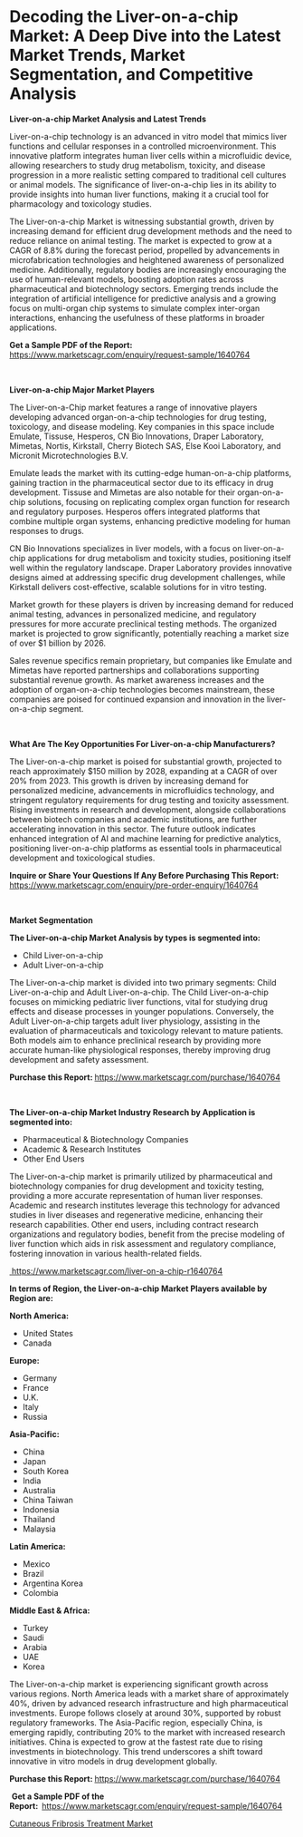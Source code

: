 <p><h1>Decoding the Liver-on-a-chip Market: A Deep Dive into the Latest Market Trends, Market Segmentation, and Competitive Analysis</h1></p><p><strong>Liver-on-a-chip Market Analysis and Latest Trends</strong></p>
<p><p>Liver-on-a-chip technology is an advanced in vitro model that mimics liver functions and cellular responses in a controlled microenvironment. This innovative platform integrates human liver cells within a microfluidic device, allowing researchers to study drug metabolism, toxicity, and disease progression in a more realistic setting compared to traditional cell cultures or animal models. The significance of liver-on-a-chip lies in its ability to provide insights into human liver functions, making it a crucial tool for pharmacology and toxicology studies.</p><p>The Liver-on-a-chip Market is witnessing substantial growth, driven by increasing demand for efficient drug development methods and the need to reduce reliance on animal testing. The market is expected to grow at a CAGR of 8.8% during the forecast period, propelled by advancements in microfabrication technologies and heightened awareness of personalized medicine. Additionally, regulatory bodies are increasingly encouraging the use of human-relevant models, boosting adoption rates across pharmaceutical and biotechnology sectors. Emerging trends include the integration of artificial intelligence for predictive analysis and a growing focus on multi-organ chip systems to simulate complex inter-organ interactions, enhancing the usefulness of these platforms in broader applications.</p></p>
<p><strong>Get a Sample PDF of the Report:&nbsp;</strong> <a href="https://www.marketscagr.com/enquiry/request-sample/1640764?utm_campaign=3541&utm_medium=2&utm_source=Github&utm_content=ia&utm_term=23032025&utm_id=liver-on-a-chip">https://www.marketscagr.com/enquiry/request-sample/1640764</a></p>
<p>&nbsp;</p>
<p><strong>Liver-on-a-chip Major Market Players</strong></p>
<p><p>The Liver-on-a-Chip market features a range of innovative players developing advanced organ-on-a-chip technologies for drug testing, toxicology, and disease modeling. Key companies in this space include Emulate, Tissuse, Hesperos, CN Bio Innovations, Draper Laboratory, Mimetas, Nortis, Kirkstall, Cherry Biotech SAS, Else Kooi Laboratory, and Micronit Microtechnologies B.V.</p><p>Emulate leads the market with its cutting-edge human-on-a-chip platforms, gaining traction in the pharmaceutical sector due to its efficacy in drug development. Tissuse and Mimetas are also notable for their organ-on-a-chip solutions, focusing on replicating complex organ function for research and regulatory purposes. Hesperos offers integrated platforms that combine multiple organ systems, enhancing predictive modeling for human responses to drugs.</p><p>CN Bio Innovations specializes in liver models, with a focus on liver-on-a-chip applications for drug metabolism and toxicity studies, positioning itself well within the regulatory landscape. Draper Laboratory provides innovative designs aimed at addressing specific drug development challenges, while Kirkstall delivers cost-effective, scalable solutions for in vitro testing.</p><p>Market growth for these players is driven by increasing demand for reduced animal testing, advances in personalized medicine, and regulatory pressures for more accurate preclinical testing methods. The organized market is projected to grow significantly, potentially reaching a market size of over $1 billion by 2026.</p><p>Sales revenue specifics remain proprietary, but companies like Emulate and Mimetas have reported partnerships and collaborations supporting substantial revenue growth. As market awareness increases and the adoption of organ-on-a-chip technologies becomes mainstream, these companies are poised for continued expansion and innovation in the liver-on-a-chip segment.</p></p>
<p>&nbsp;</p>
<p><strong>What Are The Key Opportunities For Liver-on-a-chip Manufacturers?</strong></p>
<p><p>The Liver-on-a-chip market is poised for substantial growth, projected to reach approximately $150 million by 2028, expanding at a CAGR of over 20% from 2023. This growth is driven by increasing demand for personalized medicine, advancements in microfluidics technology, and stringent regulatory requirements for drug testing and toxicity assessment. Rising investments in research and development, alongside collaborations between biotech companies and academic institutions, are further accelerating innovation in this sector. The future outlook indicates enhanced integration of AI and machine learning for predictive analytics, positioning liver-on-a-chip platforms as essential tools in pharmaceutical development and toxicological studies.</p></p>
<p><strong>Inquire or Share Your Questions If Any Before Purchasing This Report:</strong> <a href="https://www.marketscagr.com/enquiry/pre-order-enquiry/1640764?utm_campaign=3541&utm_medium=2&utm_source=Github&utm_content=ia&utm_term=23032025&utm_id=liver-on-a-chip">https://www.marketscagr.com/enquiry/pre-order-enquiry/1640764</a></p>
<p>&nbsp;</p>
<p><strong>Market Segmentation</strong></p>
<p><strong>The Liver-on-a-chip Market Analysis by types is segmented into:</strong></p>
<p><ul><li>Child Liver-on-a-chip</li><li>Adult Liver-on-a-chip</li></ul></p>
<p><p>The Liver-on-a-chip market is divided into two primary segments: Child Liver-on-a-chip and Adult Liver-on-a-chip. The Child Liver-on-a-chip focuses on mimicking pediatric liver functions, vital for studying drug effects and disease processes in younger populations. Conversely, the Adult Liver-on-a-chip targets adult liver physiology, assisting in the evaluation of pharmaceuticals and toxicology relevant to mature patients. Both models aim to enhance preclinical research by providing more accurate human-like physiological responses, thereby improving drug development and safety assessment.</p></p>
<p><strong>Purchase this Report:&nbsp;</strong><a href="https://www.marketscagr.com/purchase/1640764?utm_campaign=3541&utm_medium=2&utm_source=Github&utm_content=ia&utm_term=23032025&utm_id=liver-on-a-chip">https://www.marketscagr.com/purchase/1640764</a></p>
<p>&nbsp;</p>
<p><strong>The Liver-on-a-chip Market Industry Research by Application is segmented into:</strong></p>
<p><ul><li>Pharmaceutical & Biotechnology Companies</li><li>Academic & Research Institutes</li><li>Other End Users</li></ul></p>
<p><p>The Liver-on-a-chip market is primarily utilized by pharmaceutical and biotechnology companies for drug development and toxicity testing, providing a more accurate representation of human liver responses. Academic and research institutes leverage this technology for advanced studies in liver diseases and regenerative medicine, enhancing their research capabilities. Other end users, including contract research organizations and regulatory bodies, benefit from the precise modeling of liver function which aids in risk assessment and regulatory compliance, fostering innovation in various health-related fields.</p></p>
<p><a href="https://www.marketscagr.com/liver-on-a-chip-r1640764?utm_campaign=3541&utm_medium=2&utm_source=Github&utm_content=ia&utm_term=23032025&utm_id=liver-on-a-chip">&nbsp;https://www.marketscagr.com/liver-on-a-chip-r1640764</a></p>
<p><strong>In terms of Region, the Liver-on-a-chip Market Players available by Region are:</strong></p>
<p>
    <p> <strong> North America: </strong>
        <ul>
            <li>United States</li>
            <li>Canada</li>
        </ul>
        </p> 
    <p> <strong> Europe: </strong>
        <ul>
            <li>Germany</li>
            <li>France</li>
            <li>U.K.</li>
            <li>Italy</li>
            <li>Russia</li>
        </ul>
        </p> 
    <p> <strong> Asia-Pacific: </strong>
        <ul>
            <li>China</li>
            <li>Japan</li>
            <li>South Korea</li>
            <li>India</li>
            <li>Australia</li>
            <li>China Taiwan</li>
            <li>Indonesia</li>
            <li>Thailand</li>
            <li>Malaysia</li>
        </ul>
        </p> 
    <p> <strong> Latin America: </strong>
        <ul>
            <li>Mexico</li>
            <li>Brazil</li>
            <li>Argentina Korea</li>
            <li>Colombia</li>
        </ul>
        </p> 
    <p> <strong> Middle East & Africa: </strong>
        <ul>
            <li>Turkey</li>
            <li>Saudi</li>
            <li>Arabia</li>
            <li>UAE</li>
            <li>Korea</li>
        </ul>
    </p>
    </p>
<p><p>The Liver-on-a-chip market is experiencing significant growth across various regions. North America leads with a market share of approximately 40%, driven by advanced research infrastructure and high pharmaceutical investments. Europe follows closely at around 30%, supported by robust regulatory frameworks. The Asia-Pacific region, especially China, is emerging rapidly, contributing 20% to the market with increased research initiatives. China is expected to grow at the fastest rate due to rising investments in biotechnology. This trend underscores a shift toward innovative in vitro models in drug development globally.</p></p>
<p><strong>Purchase this Report: </strong><a href="https://www.marketscagr.com/purchase/1640764?utm_campaign=3541&utm_medium=2&utm_source=Github&utm_content=ia&utm_term=23032025&utm_id=liver-on-a-chip">https://www.marketscagr.com/purchase/1640764</a></p>
<p>&nbsp;<strong>Get a Sample PDF of the Report:&nbsp;&nbsp;</strong><a href="https://www.marketscagr.com/enquiry/request-sample/1640764?utm_campaign=3541&utm_medium=2&utm_source=Github&utm_content=ia&utm_term=23032025&utm_id=liver-on-a-chip">https://www.marketscagr.com/enquiry/request-sample/1640764</a></p>
<p><strong></strong></p>
<p><p><a href="https://github.com/braisykhwezi/Market-Research-Report-List-1/blob/main/cutaneous-fribrosis-treatment-market.md?utm_campaign=3541&utm_medium=2&utm_source=Github&utm_content=ia&utm_term=23032025&utm_id=liver-on-a-chip">Cutaneous Fribrosis Treatment Market</a></p></p>